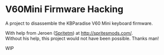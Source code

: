 # V60Mini Firmware Hacking
A project to disassemble the KBParadise V60 Mini keyboard firmware.

With help from Jeroen ([Spritetm](https://www.reddit.com/user/Spritetm)) at http://spritesmods.com/.   
Without his help, this project would not have been possible. Thanks man!

WIP
